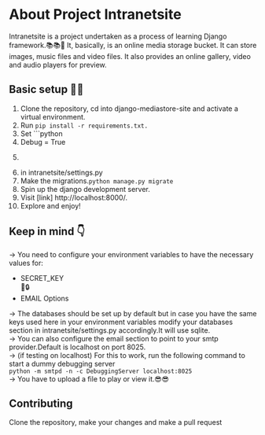 # About Project Intranetsite
Intranetsite is a project undertaken as a process of learning Django framework.📚📚🐣 It, basically, is an online media storage bucket. It can store images, music files and video files. It also provides an online gallery, video and audio players for preview.

## Basic setup 🔧🔧
1. Clone the repository, cd into django-mediastore-site and activate a virtual environment.
2. Run <code>pip install -r requirements.txt.</code>
3. Set ```python 
4. Debug = True
5. ``` 
6. in intranetsite/settings.py
7. Make the migrations.<code>python manage.py migrate</code>
8. Spin up the django development server.
9. Visit [link] http://localhost:8000/.
10. Explore and enjoy!

## Keep in mind  👇
-> You need to configure your environment variables to have the necessary values for:<br />
<ul>
    <li>SECRET_KEY</li>🔑🔒
    <li>EMAIL Options</li>
</ul>
-> The databases should be set up by default but in case you have the same keys used here in your environment variables modify your databases section in intranetsite/settings.py accordingly.It will use sqlite.<br/>
-> You can also configure the email section to point to your smtp provider.Default is localhost on port 8025.<br/>
-> (if testing on localhost) For this to work, run the following command to start a dummy debugging server<br/>
    <code>python -m smtpd -n -c DebuggingServer localhost:8025</code>
<br/>-> You have to upload a file to play or view it.😎😎

## Contributing
Clone the repository, make your changes and make a pull request
